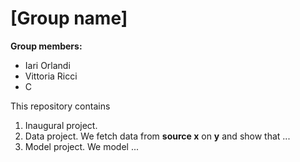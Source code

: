 # \[Group name\]

**Group members:**
- Iari Orlandi
- Vittoria Ricci
- C

This repository contains  
1. Inaugural project. 
2. Data project. We fetch data from **source x** on **y** and show that ...
3. Model project. We model ...
